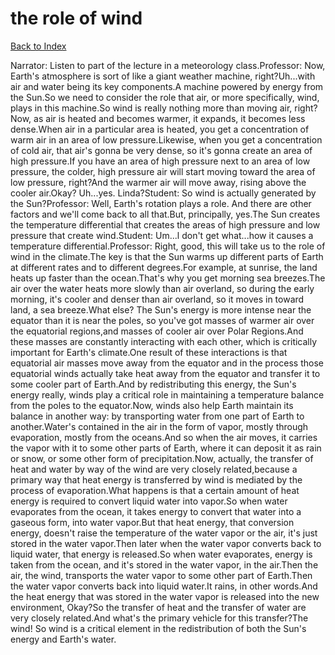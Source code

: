 # the role of wind
[Back to Index](https://github.com/windows10010/tpoExtractor/blob/master/README.md)

Narrator: Listen to part of the lecture in a meteorology class.Professor: Now, Earth's atmosphere is sort of like a giant weather machine, right?Uh...with air and water being its key components.A machine powered by energy from the Sun.So we need to consider the role that air, or more specifically, wind, plays in this machine.So wind is really nothing more than moving air, right?Now, as air is heated and becomes warmer, it expands, it becomes less dense.When air in a particular area is heated, you get a concentration of warm air in an area of low pressure.Likewise, when you get a concentration of cold air, that air's gonna be very dense, so it's gonna create an area of high pressure.If you have an area of high pressure next to an area of low pressure, the colder, high pressure air will start moving toward the area of low pressure, right?And the warmer air will move away, rising above the cooler air.Okay? Uh...yes. Linda?Student: So wind is actually generated by the Sun?Professor: Well, Earth's rotation plays a role. And there are other factors and we'll come back to all that.But, principally, yes.The Sun creates the temperature differential that creates the areas of high pressure and low pressure that create wind.Student: Um...l don't get what...how it causes a temperature differential.Professor: Right, good, this will take us to the role of wind in the climate.The key is that the Sun warms up different parts of Earth at different rates and to different degrees.For example, at sunrise, the land heats up faster than the ocean.That's why you get morning sea breezes.The air over the water heats more slowly than air overland, so during the early morning, it's cooler and denser than air overland, so it moves in toward land, a sea breeze.What else? The Sun's energy is more intense near the equator than it is near the poles, so you've got masses of warmer air over the equatorial regions,and masses of cooler air over Polar Regions.And these masses are constantly interacting with each other, which is critically important for Earth's climate.One result of these interactions is that equatorial air masses move away from the equator and in the process those equatorial winds actually take heat away from the equator and transfer it to some cooler part of Earth.And by redistributing this energy, the Sun's energy really, winds play a critical role in maintaining a temperature balance from the poles to the equator.Now, winds also help Earth maintain its balance in another way: by transporting water from one part of Earth to another.Water's contained in the air in the form of vapor, mostly through evaporation, mostly from the oceans.And so when the air moves, it carries the vapor with it to some other parts of Earth, where it can deposit it as rain or snow, or some other form of precipitation.Now, actually, the transfer of heat and water by way of the wind are very closely related,because a primary way that heat energy is transferred by wind is mediated by the process of evaporation.What happens is that a certain amount of heat energy is required to convert liquid water into vapor.So when water evaporates from the ocean, it takes energy to convert that water into a gaseous form, into water vapor.But that heat energy, that conversion energy, doesn't raise the temperature of the water vapor or the air, it's just stored in the water vapor.Then later when the water vapor converts back to liquid water, that energy is released.So when water evaporates, energy is taken from the ocean, and it's stored in the water vapor, in the air.Then the air, the wind, transports the water vapor to some other part of Earth.Then the water vapor converts back into liquid water.It rains, in other words.And the heat energy that was stored in the water vapor is released into the new environment, Okay?So the transfer of heat and the transfer of water are very closely related.And what's the primary vehicle for this transfer?The wind! So wind is a critical element in the redistribution of both the Sun's energy and Earth's water.